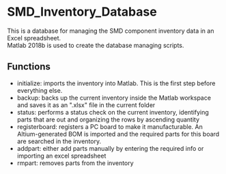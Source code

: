 # SMD_Inventory_Database
This is a database for managing the SMD component inventory data in an Excel spreadsheet.
</br>
Matlab 2018b is used to create the database managing scripts.

## Functions
- initialize: imports the inventory into Matlab. This is the first step before everything else.
- backup: backs up the current inventory inside the Matlab workspace and saves it as an ".xlsx" file in the current folder
- status: performs a status check on the current inventory, identifying parts that are out and organizing the rows by ascending quantity
- registerboard: registers a PC board to make it manufacturable. An Altium-generated BOM is imported and the required parts for this board are searched in the inventory.
- addpart: either add parts manually by entering the required info or importing an excel spreadsheet
- rmpart: removes parts from the inventory

